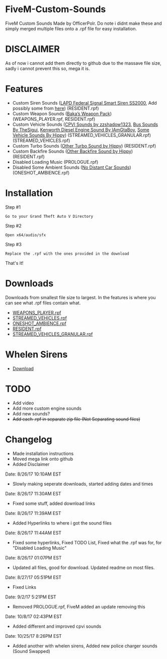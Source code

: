 # FiveM-Custom-Sounds
FiveM Custom Sounds Made by OfficerPolr. Do note i didnt make these and simply merged multiple files onto a .rpf file for easy installation.

# DISCLAIMER
As of now i cannot add them directly to github due to the massave file size, sadly i cannot prevent this so, mega it is.

# Features
* Custom Siren Sounds (<a href="https://www.gta5-mods.com/misc/federal-signal-smart-siren-ss2000-for-siren-mastery">LAPD Federal Signal Smart Siren SS2000</a>, Add possibly some from <a href="https://www.gta5-mods.com/misc/realistic-american-sirens-pack">here</a>) (RESIDENT.rpf)
* Custom Weapon Sounds (<a href="http://www.gtainside.com/en/gta5/mods/88888-bakas-realistic-weapons-sounds/">Baka’s Weapon Pack</a>) (WEAPONS_PLAYER.rpf, RESIDENT.rpf)
* Custom Vehicle Sounds (<a href="https://www.gta5-mods.com/misc/cvpi-v8-sound-mod-2006-2011-engine-v1-by-zzshadow1323">CPVI Sounds by zzshadow1323</a>, <a href="https://www.gta5-mods.com/vehicles/new-bus-sounds">Bus Sounds By TheSigui</a>, <a href="https://www.gta5-mods.com/vehicles/kenworth-diesel-engine-sound-mod">Kenworth Diesel Engine Sound By IAmGtaBoy</a>, <a href="https://www.gta5-mods.com/users/Hippy">Some Vehicle Sounds By Hippy</a>) (STREAMED_VEHICLES_GRANULAR.rpf) (STREAMED_VEHICLES.rpf)
* Custom Turbo Sounds (<a href="https://www.gta5-mods.com/vehicles/other-turbo-sound">Other Turbo Sound by Hippy</a>) (RESIDENT.rpf)
* Custom Backfire Sounds (<a href="https://www.gta5-mods.com/vehicles/other-backfire-sound">Other Backfire Sound by Hippy</a>) (RESIDENT.rpf)
* Disabled Loading Music (PROLOGUE.rpf)
* Disabled Some Ambient Sounds (<a href="https://www.gta5-mods.com/misc/no-distant-car-sounds">No Distant Car Sounds</a>) (ONESHOT_AMBIENCE.rpf)

# Installation
Step #1
```
Go to your Grand Theft Auto V Directory
```
Step #2
```
Open x64/audio/sfx
```
Step #3
```
Replace the .rpf with the ones provided in the download
```
That's it!

# Downloads
Downloads from smallest file size to largest. In the features is where you can see what .rpf files contain what.

* <a href="https://goo.gl/Y78f5v">WEAPONS_PLAYER.rpf</a>
* <a href="https://mega.nz/#!QJtwzDRa!B5MofVtOEmyxJ6hhE1uSmaB8d6cL5ABGcvHe13T06hA">STREAMED_VEHICLES.rpf</a>
* <a href="https://mega.nz/#!EcNBXJoR!6ShmYEyIijZdW-j7xxwsgz6uXZBbeBY5-f1djt18NUw">ONESHOT_AMBIENCE.rpf</a>
* <a href="https://mega.nz/#!Qc8TRYjI!4omIOvbJwYyvS2yc3iH8zOqNJry8Y93kPtEfebPA7Kk">RESIDENT.rpf</a> 
* <a href="https://mega.nz/#!BEFjjZ7A!eEa2hzAsa4UBFs7ddEDFopQWSJ_oIhkHNOkc87BvX00">STREAMED_VEHICLES_GRANULAR.rpf</a>

# Whelen Sirens
* <a href="https://mega.nz/#!QB9nkDob!GxKhWJpx0TWnRETAwsNuJgOTzYLfiAaEfPDKS2ylVXQ">Download</a>

# TODO
* Add video
* Add more custom engine sounds
* Add new sounds?
* ~~Add each .rpf in separate zip file (Not Separating sound files)~~

# Changelog
* Made installation instructions
* Moved mega link onto github
* Added Disclaimer

Date: 8/26/17 10:10AM EST
* Slowly making seperate downloads, started adding dates and times

Date: 8/26/17 11:30AM EST
* Fixed some stuff, added download links

Date: 8/26/17 11:39AM EST
* Added Hyperlinks to where i got the sound files

Date: 8/26/17 11:44AM EST
* Fixed some hyperlinks, Fixed TODO List, Fixed what the .rpf was for, for "Disabled Loading Music"

Date: 8/26/17 01:07PM EST
* Updated all files, good for download. Updated readme on most files.

Date: 8/27/17 05:51PM EST
* Fixed Links

Date: 9/2/17 5:21PM EST
* Removed PROLOGUE.rpf, FiveM added an update removing this

Date: 10/8/17 02:43PM EST
* Added different and improved cpvi sounds

Date: 10/25/17 8:26PM EST
* Added another with whelen sirens, Added new police charger sounds (Sound Swapped)
